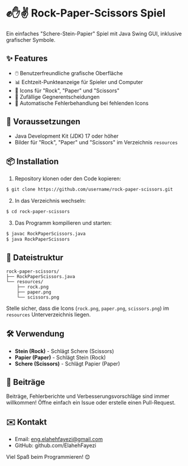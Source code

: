 # ✊✋✌️ Rock-Paper-Scissors Spiel

Ein einfaches "Schere-Stein-Papier" Spiel mit Java Swing GUI, inklusive grafischer Symbole.

## ✨ Features

* 🖱️ Benutzerfreundliche grafische Oberfläche
* 📊 Echtzeit-Punkteanzeige für Spieler und Computer
* 🎨 Icons für "Rock", "Paper" und "Scissors"
* 🎲 Zufällige Gegnerentscheidungen
* 🚫 Automatische Fehlerbehandlung bei fehlenden Icons

## 🚀 Voraussetzungen

* Java Development Kit (JDK) 17 oder höher
* Bilder für "Rock", "Paper" und "Scissors" im Verzeichnis `resources`

## 📦 Installation

1. Repository klonen oder den Code kopieren:

```bash
$ git clone https://github.com/username/rock-paper-scissors.git
```

2. In das Verzeichnis wechseln:

```bash
$ cd rock-paper-scissors
```

3. Das Programm kompilieren und starten:

```bash
$ javac RockPaperScissors.java
$ java RockPaperScissors
```

## 📂 Dateistruktur

```
rock-paper-scissors/
├── RockPaperScissors.java
└── resources/
    ├── rock.png
    ├── paper.png
    └── scissors.png
```

Stelle sicher, dass die Icons (`rock.png`, `paper.png`, `scissors.png`) im `resources` Unterverzeichnis liegen.

## 🛠️ Verwendung

* **Stein (Rock)** - Schlägt Schere (Scissors)
* **Papier (Paper)** - Schlägt Stein (Rock)
* **Schere (Scissors)** - Schlägt Papier (Paper)

## 🤝 Beiträge

Beiträge, Fehlerberichte und Verbesserungsvorschläge sind immer willkommen! Öffne einfach ein Issue oder erstelle einen Pull-Request.

## ✉️ Kontakt

* Email: eng.elahehfayezi@gmail.com
* GitHub: github.com/ElahehFayezi

Viel Spaß beim Programmieren! 😊
